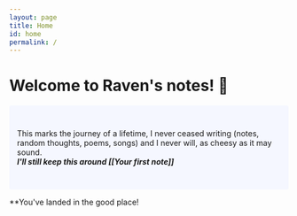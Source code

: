 ```yaml
---
layout: page
title: Home
id: home
permalink: /
---
```



# Welcome to Raven's notes! 🌱
 <p style="padding: 3em 1em; background: #f5f7ff; border-radius: 4px;">
  This marks the journey of a lifetime, I never ceased writing (notes, random thoughts, poems, songs) and I never will, as <span>cheesy</span> as it may sound.
  <!-- Take a look at <span style="font-weight: bold">[[Your first note]]</span> to get started on your exploration. -->
  <br>
  <span style="font-weight: bold; font-style: oblique;">I'll still keep this around [[Your first note]]</span>

**You've landed in the good place! 

<style>
  .wrapper {
    max-width: 46em;
  }
</style>
